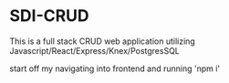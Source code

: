 # SDI-CRUD
This is a full stack CRUD web application utilizing Javascript/React/Express/Knex/PostgresSQL

start off my navigating into frontend and running 'npm i'
